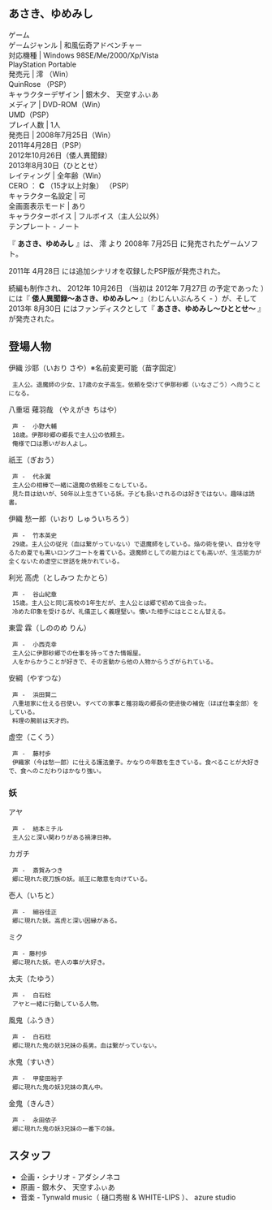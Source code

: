 あさき、ゆめみし  
---  
ゲーム  
ゲームジャンル  |  和風伝奇アドベンチャー   
対応機種  |  Windows 98SE/Me/2000/Xp/Vista   
PlayStation Portable  
発売元  |  澪  （Win）   
QuinRose  （PSP）  
キャラクターデザイン  |  銀木夕、  天空すふぃあ   
メディア  |  DVD-ROM（Win）   
UMD（PSP）  
プレイ人数  |  1人   
発売日  |  2008年7月25日（Win）   
2011年4月28日（PSP）  
2012年10月26日（倭人異聞録）  
2013年8月30日（ひととせ）  
レイティング  |  全年齢（Win）   
CERO  ：  **C** （15才以上対象）  （PSP）  
キャラクター名設定  |  可   
全画面表示モード  |  あり   
キャラクターボイス  |  フルボイス（主人公以外）   
テンプレート  \-  ノート  
  
『 **あさき、ゆめみし** 』は、  澪  より  2008年  7月25日  に発売されたゲームソフト。

2011年  4月28日  には追加シナリオを収録したPSP版が発売された。

続編も制作され、  2012年  10月26日  （当初は  2012年  7月27日  の予定であった    ）には『
**倭人異聞録〜あさき、ゆめみし〜** 』（わじんいぶんろく - ）が、そして  2013年  8月30日  にはファンディスクとして『
**あさき、ゆめみし～ひととせ～** 』が発売された。

##  登場人物  

伊織 沙耶（いおり さや）※名前変更可能（苗字固定）

     主人公。退魔師の少女、17歳の女子高生。依頼を受けて伊那砂郷（いなさごう）へ向うことになる。 
八重垣 薙羽哉 （やえがき ちはや）

     声 -  小野大輔 
     18歳。伊那砂郷の郷長で主人公の依頼主。 
     俺様で口は悪いがお人よし。 
祇王（ぎおう）

     声 -  代永翼 
     主人公の相棒で一緒に退魔の依頼をこなしている。 
     見た目は幼いが、50年以上生きている妖。子ども扱いされるのは好きではない。趣味は読書。 
伊織 愁一郎（いおり しゅういちろう）

     声 -  竹本英史 
     29歳。主人公の従兄（血は繋がっていない）で退魔師をしている。焔の術を使い、自分を守るため夏でも黒いロングコートを着ている。退魔師としての能力はとても高いが、生活能力が全くないため虚空に世話を焼かれている。 
利光 高虎（としみつ たかとら）

     声 -  谷山紀章 
     15歳。主人公と同じ高校の1年生だが、主人公とは郷で初めて出会った。 
     冷めた印象を受けるが、礼儀正しく義理堅い。懐いた相手にはとことん甘える。 
東雲 霖（しののめ りん）

     声 -  小西克幸 
     主人公に伊那砂郷での仕事を持ってきた情報屋。 
     人をからかうことが好きで、その言動から他の人物からうざがられている。 
安綱（やすつな）

     声 -  浜田賢二 
     八重垣家に仕える召使い。すべての家事と薙羽哉の郷長の使途後の補佐（ほぼ仕事全部）をしている。 
     料理の腕前は天才的。 
虚空（こくう）

     声 -  藤村歩 
     伊織家（今は愁一郎）に仕える護法童子。かなりの年数を生きている。食べることが大好きで、食へのこだわりはかなり強い。 

###  妖  

アヤ

     声 -  結本ミチル 
     主人公と深い関わりがある禍津日神。 
カガチ

     声 -  斎賀みつき 
     郷に現れた夜刀族の妖。祇王に敵意を向けている。 
壱人（いちと）

     声 -  細谷佳正 
     郷に現れた妖。高虎と深い因縁がある。 
ミク

     声 - 藤村歩 
     郷に現れた妖。壱人の事が大好き。 
太夫（たゆう）

     声 -  白石稔 
     アヤと一緒に行動している人物。 
風鬼（ふうき）

     声 -  白石稔 
     郷に現れた鬼の妖3兄妹の長男。血は繋がっていない。 
水鬼（すいき）

     声 -  甲斐田裕子 
     郷に現れた鬼の妖3兄妹の真ん中。 
金鬼（きんき）

     声 -  永田依子 
     郷に現れた鬼の妖3兄妹の一番下の妹。 

##  スタッフ  

  * 企画・シナリオ - アダシノネコ 
  * 原画 - 銀木夕、  天空すふぃあ 
  * 音楽 - Tynwald music（  樋口秀樹  & WHITE-LIPS  ）、  azure studio 

